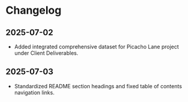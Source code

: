 # Changelog

## 2025-07-02
- Added integrated comprehensive dataset for Picacho Lane project under Client Deliverables.

## 2025-07-03
- Standardized README section headings and fixed table of contents navigation links.
